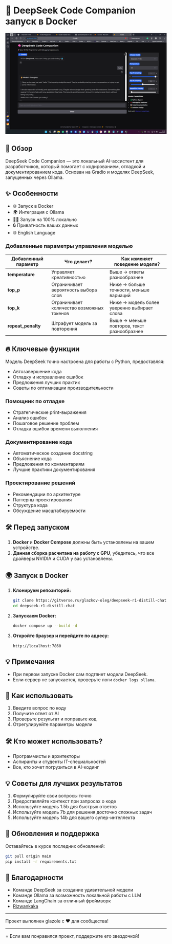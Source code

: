 # 🔮 DeepSeek Code Companion запуск в Docker

![DeepSeek Code Companion Interface](interface_new.png)

## 🚀 Обзор

DeepSeek Code Companion — это локальный AI-ассистент для разработчиков, который помогает с кодированием, отладкой и документированием кода. Основан на Gradio и моделях DeepSeek, запущенных через Ollama.

## ✨ Особенности

- 🌐 Запуск в Docker
- 🌍 Интеграция с Ollama
- 🏃‍♂️ Запуск на 100% локально
- 🔒 Приватность ваших данных
- 🌐 English Language

### Добавленные параметры управления моделью

| Добавленный параметр     | Что делает?                          | Как изменяет поведение модели? |
|-------------------------|--------------------------------|--------------------------------|
| **temperature**        | Управляет креативностью         | Выше → ответы разнообразнее   |
| **top_p**             | Ограничивает вероятность выбора слов | Ниже → больше точности, меньше вариаций |
| **top_k**             | Ограничивает количество возможных токенов | Ниже → модель более уверенно выбирает слова |
| **repeat_penalty** | Штрафует модель за повторения   | Выше → меньше повторов, текст разнообразнее |

## 🔥 Ключевые функции

Модель DeepSeek точно настроена для работы с Python, предоставляя:
- Автозавершение кода
- Отладку и исправление ошибок
- Предложения лучших практик
- Советы по оптимизации производительности

### Помощник по отладке

- Стратегические print-выражения
- Анализ ошибок
- Пошаговое решение проблем
- Отладка ошибок времени выполнения

### Документирование кода

- Автоматическое создание docstring
- Объяснение кода
- Предложения по комментариям
- Лучшие практики документирования

### Проектирование решений

- Рекомендации по архитектуре
- Паттерны проектирования
- Структура кода
- Обсуждение масштабируемости

## 🛠️ Перед запуском

1. **Docker** и **Docker Compose** должны быть установлены на вашем устройстве.
2. **Данная сборка расчитана на работу с GPU**, убедитесь, что все драйверы NVIDIA и CUDA у вас установлены.

## 🌍 Запуск в Docker

1. **Клонируем репозиторий:**

   ```bash
   git clone https://gitverse.ru/glazkov-oleg/deepseek-r1-distill-chat.git
   cd deepseek-r1-distill-chat
   ```

2. **Запускаем Docker:**

   ```bash
   docker compose up --build -d
   ```

3. **Откройте браузер и перейдите по адресу:**

   `http://localhost:7860`

## 💡 Примечания

- При первом запуске Docker сам подтянет модели DeepSeek.
- Если сервер не запускается, проверьте логи `docker logs ollama`.

## 🚀 Как использовать

1. Введите вопрос по коду 
2. Получите ответ от AI 
3. Проверьте результат и поправьте код
4. Отрегулируейте параметры модели

## 🛠️ Кто может использовать?

- Программисты и архитекторы
- Аспиранты и студенты IT-специальностей
- Все, кто хочет погрузиться в AI-кодинг

## 💡 Советы для лучших результатов

1. Формулируйте свои вопросы точно
2. Предоставляйте контекст при запросах о коде
3. Используйте модель 1.5b для быстрых ответов
4. Используйте модель 7b для решения досточно сложных задач
5. Используйте модель 14b для вашего супер-интеллекта

## 🔄 Обновления и поддержка

Оставайтесь в курсе последних обновлений:

```bash
git pull origin main
pip install -r requirements.txt
```

## 🙏 Благодарности

- Команде DeepSeek за создание удивительной модели
- Команде Ollama за возможность локальной работы с LLM
- Команде LangChain за отличный фреймворк
- [Rizwankaka][repo-link]

[repo-link]: https://github.com/Rizwankaka/deepseek-r1-chat.git

---

Проект выполнен glazole с ❤️ для сообщества!

---

⭐ Если вам понравился проект, поддержите его звездочкой!
